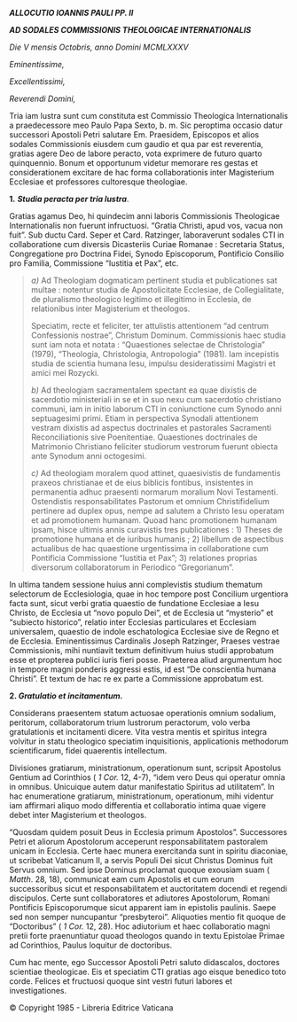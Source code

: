 ***ALLOCUTIO IOANNIS PAULI PP. II***

***AD SODALES COMMISSIONIS THEOLOGICAE INTERNATIONALIS***

*Die V mensis Octobris, anno Domini MCMLXXXV*

*Eminentissime,*

*Excellentissimi,*

*Reverendi Domini,*

Tria iam lustra sunt cum constituta est Commissio Theologica Internationalis a praedecessore meo Paulo Papa Sexto, b. m. Sic peroptima occasio datur successori Apostoli Petri salutare Em. Praesidem, Episcopos et alios sodales Commissionis eiusdem cum gaudio et qua par est reverentia, gratias agere Deo de labore peracto, vota exprimere de futuro quarto quinquennio. Bonum et opportunum videtur memorare res gestas et considerationem excitare de hac forma collaborationis inter Magisterium Ecclesiae et professores cultoresque theologiae.

**1.** ***Studia peracta per tria lustra***.

Gratias agamus Deo, hi quindecim anni laboris Commissionis Theologicae Internationalis non fuerunt infructuosi. “Gratia Christi, apud vos, vacua non fuit”. Sub ductu Card. Seper et Card. Ratzinger, laboraverunt sodales CTI in collaboratione cum diversis Dicasteriis Curiae Romanae : Secretaria Status, Congregatione pro Doctrina Fidei, Synodo Episcoporum, Pontificio Consilio pro Familia, Commissione “Iustitia et Pax”, etc.

> *a)* Ad Theologiam dogmaticam pertinent studia et publicationes sat multae : notentur studia de Apostolicitate Ecclesiae, de Collegialitate, de pluralismo theologico legitimo et illegitimo in Ecclesia, de relationibus inter Magisterium et theologos.
>
> Speciatim, recte et feliciter, ter attulistis attentionem “ad centrum Confessionis nostrae”, Christum Dominum. Commissionis haec studia sunt iam nota et notata : “Quaestiones selectae de Christologia” (1979), “Theologia, Christologia, Antropologia” (1981). Iam incepistis studia de scientia humana Iesu, impulsu desideratissimi Magistri et amici mei Rozycki.
>
> *b)* Ad theologiam sacramentalem spectant ea quae dixistis de sacerdotio ministeriali in se et in suo nexu cum sacerdotio christiano communi, iam in initio laborum CTI in coniunctione cum Synodo anni septuagesimi primi. Etiam in perspectiva Synodali attentionem vestram dixistis ad aspectus doctrinales et pastorales Sacramenti Reconciliationis sive Poenitentiae. Quaestiones doctrinales de Matrimonio Christiano feliciter studiorum vestrorum fuerunt obiecta ante Synodum anni octogesimi.
>
> *c)* Ad theologiam moralem quod attinet, quaesivistis de fundamentis praxeos christianae et de eius biblicis fontibus, insistentes in permanentia adhuc praesenti normarum moralium Novi Testamenti. Ostendistis responsabilitates Pastorum et omnium Christifidelium pertinere ad duplex opus, nempe ad salutem a Christo Iesu operatam et ad promotionem humanam. Quoad hanc promotionem humanam ipsam, hisce ultimis annis curavistis tres publicationes : 1) Theses de promotione humana et de iuribus humanis ; 2) libellum de aspectibus actualibus de hac quaestione urgentissima in collaboratione cum Pontificia Commissione “Iustitia et Pax”; 3) relationes proprias diversorum collaboratorum in Periodico “Gregorianum”.

In ultima tandem sessione huius anni complevistis studium thematum selectorum de Ecclesiologia, quae in hoc tempore post Concilium urgentiora facta sunt, sicut verbi gratia quaestio de fundatione Ecclesiae a Iesu Christo, de Ecclesia ut “novo populo Dei”, et de Ecclesia ut “mysterio” et “subiecto historico”, relatio inter Ecclesias particulares et Ecclesiam universalem, quaestio de indole eschatologica Ecclesiae sive de Regno et de Ecclesia. Eminentissimus Cardinalis Joseph Ratzinger, Praeses vestrae Commissionis, mihi nuntiavit textum definitivum huius studii approbatum esse et propterea publici iuris fieri posse. Praeterea aliud argumentum hoc in tempore magni ponderis aggressi estis, id est “De conscientia humana Christi”. Et textum de hac re ex parte a Commissione approbatum est.

**2. *Gratulatio et incitamentum.***

Considerans praesentem statum actuosae operationis omnium sodalium, peritorum, collaboratorum trium lustrorum peractorum, volo verba gratulationis et incitamenti dicere. Vita vestra mentis et spiritus integra volvitur in statu theologico speciatim inquisitionis, applicationis methodorum scientificarum, fidei quaerentis intellectum.

Divisiones gratiarum, ministrationum, operationum sunt, scripsit Apostolus Gentium ad Corinthios ( *1 Cor.* 12, 4-7), “idem vero Deus qui operatur omnia in omnibus. Unicuique autem datur manifestatio Spiritus ad utilitatem”. In hac enumeratione gratiarum, ministrationum, operationum, mihi videntur iam affirmari aliquo modo differentia et collaboratio intima quae vigere debet inter Magisterium et theologos.

“Quosdam quidem posuit Deus in Ecclesia primum Apostolos”. Successores Petri et aliorum Apostolorum acceperunt responsabilitatem pastoralem unicam in Ecclesia. Certe haec munera exercitanda sunt in spiritu diaconiae, ut scribebat Vaticanum II, a servis Populi Dei sicut Christus Dominus fuit Servus omnium. Sed ipse Dominus proclamat quoque exousiam suam ( *Matth*. 28, 18), communicat eam cum Apostolis et cum eorum successoribus sicut et responsabilitatem et auctoritatem docendi et regendi discipulos. Certe sunt collaboratores et adiutores Apostolorum, Romani Pontificis Episcoporumque sicut apparent iam in epistolis paulinis. Saepe sed non semper nuncupantur “presbyteroi”. Aliquoties mentio fit quoque de “Doctoribus” ( *1 Cor.* 12, 28). Hoc adiutorium et haec collaboratio magni pretii forte praenuntiatur quoad theologos quando in textu Epistolae Primae ad Corinthios, Paulus loquitur de doctoribus.

Cum hac mente, ego Successor Apostoli Petri saluto didascalos, doctores scientiae theologicae. Eis et speciatim CTI gratias ago eisque benedico toto corde. Felices et fructuosi quoque sint vestri futuri labores et investigationes.

© Copyright 1985 - Libreria Editrice Vaticana